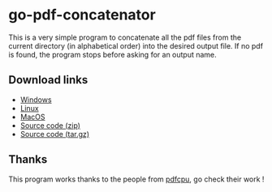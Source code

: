 # go-pdf-concatenator

This is a very simple program to concatenate all the pdf files from the current directory (in alphabetical order) into the desired output file.
If no pdf is found, the program stops before asking for an output name.

## Download links

- [Windows](https://github.com/Cedric-Caballol-Shepy/go-pdf-concatenator/releases/download/v1.0/go-pdf-concatenator_windows-amd64.exe)
- [Linux](https://github.com/Cedric-Caballol-Shepy/go-pdf-concatenator/releases/download/v1.0/go-pdf-concatenator_linux-amd64)
- [MacOS](https://github.com/Cedric-Caballol-Shepy/go-pdf-concatenator/releases/download/v1.0/go-pdf-concatenator_darwin-amd64)
- [Source code (zip)](https://github.com/Cedric-Caballol-Shepy/go-pdf-concatenator/archive/v1.0.zip)
- [Source code (tar.gz)](https://github.com/Cedric-Caballol-Shepy/go-pdf-concatenator/archive/v1.0.tar.gz)

## Thanks

This program works thanks to the people from [pdfcpu](https://github.com/pdfcpu/pdfcpu), go check their work ! 
